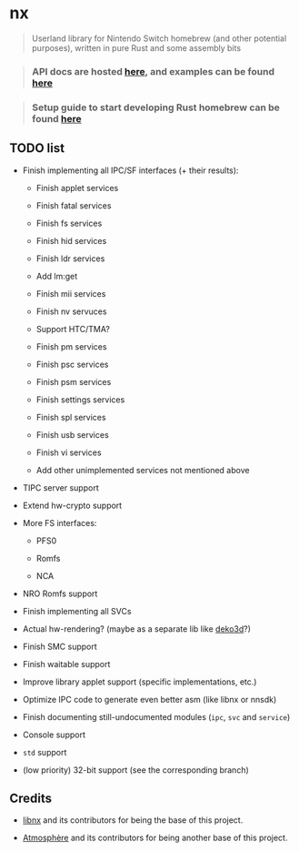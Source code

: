 
# nx

> Userland library for Nintendo Switch homebrew (and other potential purposes), written in pure Rust and some assembly bits

> ### API docs are hosted [here](https://aarch64-switch-rs.github.io/nx/), and examples can be found [here](https://github.com/aarch64-switch-rs/examples)

> ### Setup guide to start developing Rust homebrew can be found [here](https://github.com/aarch64-switch-rs/setup-guide)

## TODO list

- Finish implementing all IPC/SF interfaces (+ their results):

  - Finish applet services

  - Finish fatal services

  - Finish fs services

  - Finish hid services

  - Finish ldr services

  - Add lm:get

  - Finish mii services

  - Finish nv servuces

  - Support HTC/TMA?

  - Finish pm services

  - Finish psc services

  - Finish psm services

  - Finish settings services

  - Finish spl services

  - Finish usb services

  - Finish vi services

  - Add other unimplemented services not mentioned above

- TIPC server support

- Extend hw-crypto support

- More FS interfaces:

  - PFS0

  - Romfs

  - NCA

- NRO Romfs support

- Finish implementing all SVCs

- Actual hw-rendering? (maybe as a separate lib like [deko3d](https://github.com/devkitPro/deko3d)?)

- Finish SMC support

- Finish waitable support

- Improve library applet support (specific implementations, etc.)

- Optimize IPC code to generate even better asm (like libnx or nnsdk)

- Finish documenting still-undocumented modules (`ipc`, `svc` and `service`)

- Console support

- `std` support

- (low priority) 32-bit support (see the corresponding branch)

## Credits

- [libnx](https://github.com/switchbrew/libnx) and its contributors for being the base of this project.

- [Atmosphère](https://github.com/Atmosphere-NX/Atmosphere) and its contributors for being another base of this project.
